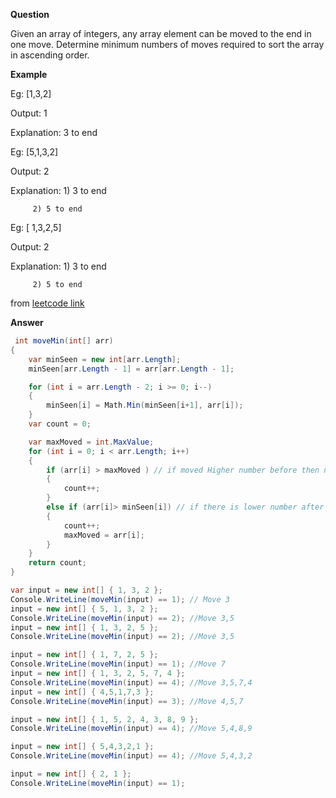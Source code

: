 
**Question**

Given an array of integers, any array element can be moved to the end in one move. Determine minimum numbers of moves required to sort the array in ascending order.

**Example**

Eg: [1,3,2]

Output: 1

Explanation: 3 to end

Eg: [5,1,3,2]

Output: 2

Explanation: 1) 3 to end

	     2) 5 to end
Eg: [ 1,3,2,5]

Output: 2

Explanation: 1) 3 to end

	     2) 5 to end

from [leetcode link](https://leetcode.com/discuss/interview-question/789524/determine-minimum-numbers-of-moves-required-to-sort-the-array-in-ascending-order)

**Answer**
```cs
 int moveMin(int[] arr)
{
    var minSeen = new int[arr.Length];
    minSeen[arr.Length - 1] = arr[arr.Length - 1];

    for (int i = arr.Length - 2; i >= 0; i--)
    {
        minSeen[i] = Math.Min(minSeen[i+1], arr[i]);
    }
    var count = 0;

    var maxMoved = int.MaxValue;
    for (int i = 0; i < arr.Length; i++)
    {
        if (arr[i] > maxMoved ) // if moved Higher number before then need to move
        {
            count++;
        }
        else if (arr[i]> minSeen[i]) // if there is lower number after then need to move
        {
            count++;
            maxMoved = arr[i];
        }
    }
    return count;
}

var input = new int[] { 1, 3, 2 };
Console.WriteLine(moveMin(input) == 1); // Move 3
input = new int[] { 5, 1, 3, 2 };
Console.WriteLine(moveMin(input) == 2); //Move 3,5
input = new int[] { 1, 3, 2, 5 };
Console.WriteLine(moveMin(input) == 2); //Move 3,5

input = new int[] { 1, 7, 2, 5 };
Console.WriteLine(moveMin(input) == 1); //Move 7
input = new int[] { 1, 3, 2, 5, 7, 4 };
Console.WriteLine(moveMin(input) == 4); //Move 3,5,7,4
input = new int[] { 4,5,1,7,3 };
Console.WriteLine(moveMin(input) == 3); //Move 4,5,7

input = new int[] { 1, 5, 2, 4, 3, 8, 9 };
Console.WriteLine(moveMin(input) == 4); //Move 5,4,8,9

input = new int[] { 5,4,3,2,1 };
Console.WriteLine(moveMin(input) == 4); //Move 5,4,3,2

input = new int[] { 2, 1 };
Console.WriteLine(moveMin(input) == 1);
```
